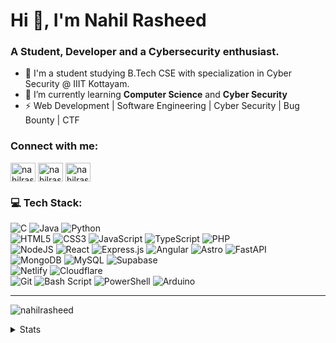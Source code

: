 <h1 align="left">Hi 👋, I'm Nahil Rasheed</h1>
<h3 align="left">A Student, Developer and a Cybersecurity enthusiast.</h3>

- 🏢 I'm a student studying B.Tech CSE with specialization in Cyber Security @ IIIT Kottayam.
- 🌱 I’m currently learning **Computer Science** and **Cyber Security**
- ⚡ Web Development | Software Engineering | Cyber Security | Bug Bounty | CTF

<h3 align="left">Connect with me:</h3>
<p align="left">
<a href="https://x.com/nahilrasheed" target="blank"><img align="center" src="https://cdn.simpleicons.org/x/ffffff" alt="nahilrasheed" height="30" width="40" /></a>
<a href="https://linkedin.com/in/nahilrasheed" target="blank"><img align="center" src="https://raw.githubusercontent.com/rahuldkjain/github-profile-readme-generator/master/src/images/icons/Social/linked-in-alt.svg" alt="nahilrasheed" height="30" width="40" /></a>
<a href="https://instagram.com/nahilrasheed" target="blank"><img align="center" src="https://raw.githubusercontent.com/rahuldkjain/github-profile-readme-generator/master/src/images/icons/Social/instagram.svg" alt="nahilrasheed" height="30" width="40" /></a>
</p>

<h3> 💻 Tech Stack: </h3>

![C](https://img.shields.io/badge/c-%2300599C.svg?style=for-the-badge&logo=c&logoColor=white) 
![Java](https://img.shields.io/badge/java-%23ED8B00.svg?style=for-the-badge&logo=openjdk&logoColor=white) 
![Python](https://img.shields.io/badge/python-3670A0?style=for-the-badge&logo=python&logoColor=ffdd54)  
![HTML5](https://img.shields.io/badge/html5-%23E34F26.svg?style=for-the-badge&logo=html5&logoColor=white) 
![CSS3](https://img.shields.io/badge/css3-%231572B6.svg?style=for-the-badge&logo=css3&logoColor=white) 
![JavaScript](https://img.shields.io/badge/javascript-%23323330.svg?style=for-the-badge&logo=javascript&logoColor=%23F7DF1E) 
![TypeScript](https://img.shields.io/badge/typescript-%23007ACC.svg?style=for-the-badge&logo=typescript&logoColor=white) 
![PHP](https://img.shields.io/badge/php-%23777BB4.svg?style=for-the-badge&logo=php&logoColor=white)<br>
![NodeJS](https://img.shields.io/badge/node.js-6DA55F?style=for-the-badge&logo=node.js&logoColor=white) 
![React](https://img.shields.io/badge/react-%2320232a.svg?style=for-the-badge&logo=react&logoColor=%2361DAFB) 
![Express.js](https://img.shields.io/badge/express.js-%23404d59.svg?style=for-the-badge&logo=express&logoColor=%2361DAFB) 
![Angular](https://img.shields.io/badge/angular-%23DD0031.svg?style=for-the-badge&logo=angular&logoColor=white) 
![Astro](https://img.shields.io/badge/astro-%232C2052.svg?style=for-the-badge&logo=astro&logoColor=white) 
![FastAPI](https://img.shields.io/badge/FastAPI-005571?style=for-the-badge&logo=fastapi) <br>
![MongoDB](https://img.shields.io/badge/MongoDB-%234ea94b.svg?style=for-the-badge&logo=mongodb&logoColor=white) 
![MySQL](https://img.shields.io/badge/mysql-4479A1.svg?style=for-the-badge&logo=mysql&logoColor=white) 
![Supabase](https://img.shields.io/badge/Supabase-3ECF8E?style=for-the-badge&logo=supabase&logoColor=white)<br>
![Netlify](https://img.shields.io/badge/netlify-%23000000.svg?style=for-the-badge&logo=netlify&logoColor=#00C7B7) 
![Cloudflare](https://img.shields.io/badge/Cloudflare-F38020?style=for-the-badge&logo=Cloudflare&logoColor=white) <br>
![Git](https://img.shields.io/badge/git-%23F05033.svg?style=for-the-badge&logo=git&logoColor=white) 
![Bash Script](https://img.shields.io/badge/bash_script-%23121011.svg?style=for-the-badge&logo=gnu-bash&logoColor=white)
![PowerShell](https://img.shields.io/badge/PowerShell-%235391FE.svg?style=for-the-badge&logo=powershell&logoColor=white) 
![Arduino](https://img.shields.io/badge/-Arduino-00979D?style=for-the-badge&logo=Arduino&logoColor=white) 

---
<p align="left"> <img src="https://komarev.com/ghpvc/?username=nahilrasheed&label=views&color=0e75b6&style=flat-square" alt="nahilrasheed" /> </p>
<details>
<summary>Stats</summary>
<a href="https://github.com/nahilrasheed/">
<img align="center" height=200 src="https://github-readme-stats.vercel.app/api?username=nahilrasheed&include_all_commits=true&show_icons=true&theme=dark&locale=en&hide_border=true" alt="nahilrasheed" />
</a>
<a href="https://github.com/nahilrasheed/">
<img align="center" height=200 src="https://nirzak-streak-stats.vercel.app/?user=nahilrasheed&theme=dark&hide_border=true" alt="nahilrasheed" />
</a>
<a href="https://github.com/nahilrasheed/">
<img align="center" height=200 src="https://github-readme-stats.vercel.app/api/top-langs?username=nahilrasheed&include_all_commits=true&show_icons=true&theme=dark&locale=en&layout=compact&hide_border=true" alt="nahilrasheed" />
</a>
</details>
<!---
nahilrasheed/nahilrasheed is a ✨ special ✨ repository because its `README.md` (this file) appears on your GitHub profile.
You can click the Preview link to take a look at your changes.
--->
  
